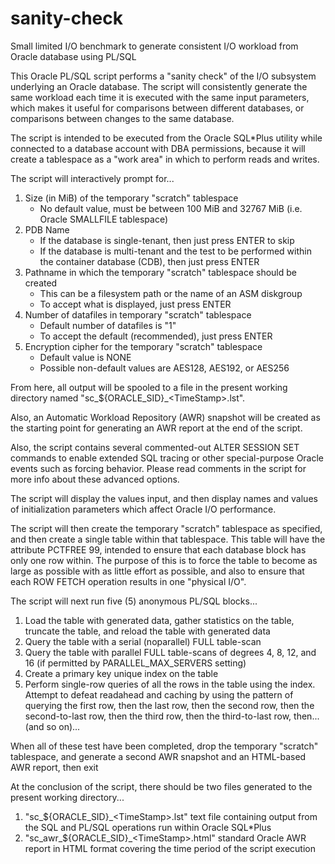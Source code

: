 # sanity-check
Small limited I/O benchmark to generate consistent I/O workload from Oracle database using PL/SQL

This Oracle PL/SQL script performs a "sanity check" of the I/O subsystem underlying an Oracle database.  The script will consistently generate the same workload each time it is executed with the same input parameters, which makes it useful for comparisons between different databases, or comparisons between changes to the same database.

The script is intended to be executed from the Oracle SQL\*Plus utility while connected to a database account with DBA permissions, because it will create a tablespace as a "work area" in which to perform reads and writes.

The script will interactively prompt for...

  1. Size (in MiB) of the temporary "scratch" tablespace
       - No default value, must be between 100 MiB and 32767 MiB (i.e. Oracle SMALLFILE tablespace)
  2. PDB Name
       - If the database is single-tenant, then just press ENTER to skip
       - If the database is multi-tenant and the test to be performed within the container database (CDB), then just press ENTER
  3. Pathname in which the temporary "scratch" tablespace should be created
       - This can be a filesystem path or the name of an ASM diskgroup
       - To accept what is displayed, just press ENTER
  4. Number of datafiles in temporary "scratch" tablespace
       - Default number of datafiles is "1"
       - To accept the default (recommended), just press ENTER
  5. Encryption cipher for the temporary "scratch" tablespace
       - Default value is NONE
       - Possible non-default values are AES128, AES192, or AES256

From here, all output will be spooled to a file in the present working directory named "sc_${ORACLE_SID}_\<TimeStamp\>.lst".

Also, an Automatic Workload Repository (AWR) snapshot will be created as the starting point for generating an AWR report at the end of the script.

Also, the script contains several commented-out ALTER SESSION SET commands to enable extended SQL tracing or other special-purpose Oracle events such as forcing behavior.  Please read comments in the script for more info about these advanced options.

The script will display the values input, and then display names and values of initialization parameters which affect Oracle I/O performance.

The script will then create the temporary "scratch" tablespace as specified, and then create a single table within that tablespace.  This table will have the attribute PCTFREE 99, intended to ensure that each database block has only one row within.  The purpose of this is to force the table to become as large as possible with as little effort as possible, and also to ensure that each ROW FETCH operation results in one "physical I/O".

The script will next run five (5) anonymous PL/SQL blocks...
  1. Load the table with generated data, gather statistics on the table, truncate the table, and reload the table with generated data
  2. Query the table with a serial (noparallel) FULL table-scan
  3. Query the table with parallel FULL table-scans of degrees 4, 8, 12, and 16 (if permitted by PARALLEL_MAX_SERVERS setting)
  4. Create a primary key unique index on the table
  5. Perform single-row queries of all the rows in the table using the index.  Attempt to defeat readahead and caching by using the pattern of querying the first row, then the last row, then the second row, then the second-to-last row, then the third row, then the third-to-last row, then... (and so on)...

When all of these test have been completed, drop the temporary "scratch" tablespace, and generate a second AWR snapshot and an HTML-based AWR report, then exit

At the conclusion of the script, there should be two files generated to the present working directory...
  1. "sc_${ORACLE_SID}_\<TimeStamp\>.lst"
      text file containing output from the SQL and PL/SQL operations run within Oracle SQL\*Plus
  2. "sc_awr_${ORACLE_SID}_\<TimeStamp\>.html"
      standard Oracle AWR report in HTML format covering the time period of the script execution
